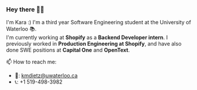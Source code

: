 ### Hey there 👋😊

I'm Kara :) I'm a third year Software Engineering student at the University of Waterloo 📚.  
I'm currently working at **Shopify** as a **Backend Developer intern**.
I previously worked in **Production Engineering at Shopify**, and have also done SWE positions at **Capital One** and **OpenText**.


📫 How to reach me:
- 📧: [kmdietz@uwaterloo.ca](mailto:kmdietz@uwaterloo.ca)
- 📞: +1 519-498-3982
